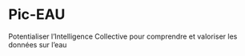 # Pic-EAU
Potentialiser l’Intelligence Collective pour comprendre et valoriser les données sur l’eau
